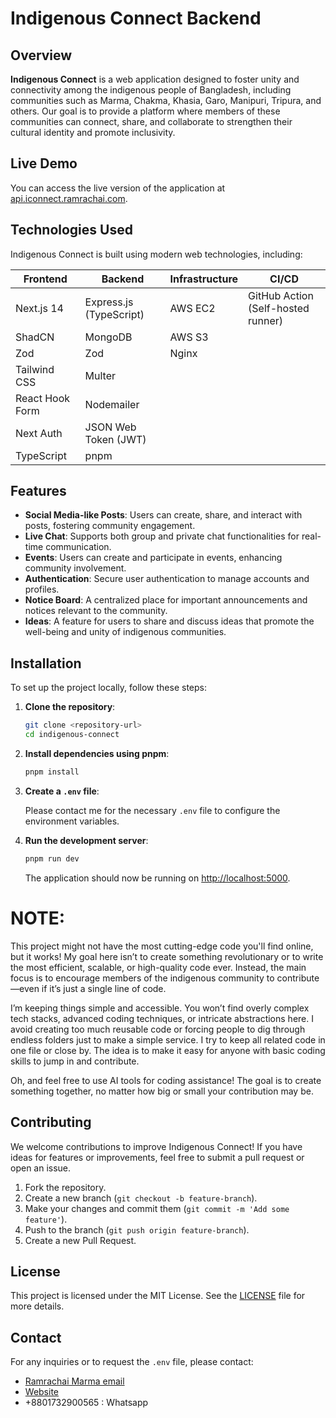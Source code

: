 # Indigenous Connect Backend

## Overview

**Indigenous Connect** is a web application designed to foster unity and connectivity among the indigenous people of Bangladesh, including communities such as Marma, Chakma, Khasia, Garo, Manipuri, Tripura, and others. Our goal is to provide a platform where members of these communities can connect, share, and collaborate to strengthen their cultural identity and promote inclusivity.

## Live Demo

You can access the live version of the application at [api.iconnect.ramrachai.com](https://api.iconnect.ramrachai.com).

## Technologies Used

Indigenous Connect is built using modern web technologies, including:

| Frontend              | Backend                | Infrastructure  | CI/CD                          |
|-----------------------|------------------------|-----------------|-------------------------------|
| Next.js 14            | Express.js (TypeScript)| AWS EC2         | GitHub Action (Self-hosted runner) |
| ShadCN                | MongoDB                | AWS S3          |                               |
| Zod                   | Zod                    | Nginx           |                               |
| Tailwind CSS          | Multer                 |                 |                               |
| React Hook Form       | Nodemailer             |                 |                               |
| Next Auth             | JSON Web Token (JWT)   |                 |                               |
| TypeScript            | pnpm                   |                 |                               |




## Features

- **Social Media-like Posts**: Users can create, share, and interact with posts, fostering community engagement.
- **Live Chat**: Supports both group and private chat functionalities for real-time communication.
- **Events**: Users can create and participate in events, enhancing community involvement.
- **Authentication**: Secure user authentication to manage accounts and profiles.
- **Notice Board**: A centralized place for important announcements and notices relevant to the community.
- **Ideas**: A feature for users to share and discuss ideas that promote the well-being and unity of indigenous communities.

## Installation

To set up the project locally, follow these steps:

1. **Clone the repository**:

   ```bash
   git clone <repository-url>
   cd indigenous-connect
   ```

2. **Install dependencies using pnpm**:

   ```bash
   pnpm install
   ```

3. **Create a `.env` file**:

   Please contact me for the necessary `.env` file to configure the environment variables.

4. **Run the development server**:

   ```bash
   pnpm run dev
   ```

   The application should now be running on [http://localhost:5000](http://localhost:5000).

# NOTE: 
This project might not have the most cutting-edge code you'll find online, but it works! My goal here isn’t to create something revolutionary or to write the most efficient, scalable, or high-quality code ever. Instead, the main focus is to encourage members of the indigenous community to contribute—even if it’s just a single line of code.

I’m keeping things simple and accessible. You won’t find overly complex tech stacks, advanced coding techniques, or intricate abstractions here. I avoid creating too much reusable code or forcing people to dig through endless folders just to make a simple service. I try to keep all related code in one file or close by. The idea is to make it easy for anyone with basic coding skills to jump in and contribute.

Oh, and feel free to use AI tools for coding assistance! The goal is to create something together, no matter how big or small your contribution may be.

## Contributing

We welcome contributions to improve Indigenous Connect! If you have ideas for features or improvements, feel free to submit a pull request or open an issue.

1. Fork the repository.
2. Create a new branch (`git checkout -b feature-branch`).
3. Make your changes and commit them (`git commit -m 'Add some feature'`).
4. Push to the branch (`git push origin feature-branch`).
5. Create a new Pull Request.

## License

This project is licensed under the MIT License. See the [LICENSE](LICENSE) file for more details.

## Contact

For any inquiries or to request the `.env` file, please contact:

- [Ramrachai Marma email](mailto:ramrachaim@gmail.com)
- [Website](https://ramrachai.com)
- +8801732900565 : Whatsapp
